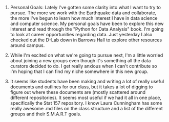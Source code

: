 1. Personal Goals: Lately I've gotten some clarity into what I want to try to pursue. The more we work with the Earthquake data and collaborate, the more I've begun to learn how much interest I have in data science and computer science. My personal goals have been to explore this new interest and read through the "Python for Data Analysis" book. I'm going to look at career opportunities regarding data. Just yesterday I also checked out the D-Lab down in Barrows Hall to explore other resources around campus. 

2. While I'm excited on what we're going to pursue next, I'm a little worried about joining a new groups even though it's something all the data curators decided to do. I get really anxious when I can't contribute so I'm hoping that I can find my niche somewhere in this new group. 

3. It seems like students have been making and writing a lot of really useful documents and outlines for our class, but it takes a lot of digging to figure out where these documents are (mostly scattered around different repositories). It seems most useful if we had it all in one place, specifically the Stat 157 repository. I know Laura Cunningham has some really awesome .md files on the class structure and a list of the different groups and their S.M.A.R.T goals.  
